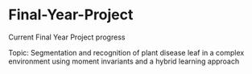 # Final-Year-Project

Current Final Year Project progress

Topic: Segmentation and recognition of plant disease leaf in a complex environment using moment invariants and a hybrid learning approach
